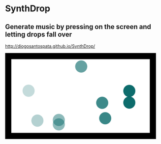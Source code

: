 # SynthDrop
## Generate music by pressing on the screen and letting drops fall over
<a ref='http://diogosantospata.github.io/SynthDrop/'>http://diogosantospata.github.io/SynthDrop/</a>

<img style="border:20px solid black;"  src="synthdrop_2.png" width="450" height="240" >
